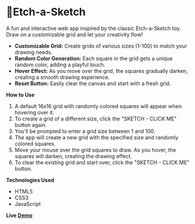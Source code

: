 # 📜Etch-a-Sketch
A fun and interactive web app inspired by the classic Etch-a-Sketch toy. Draw on a customizable grid and let your creativity flow!
* **Customizable Grid:** Create grids of various sizes (1-100) to match your drawing needs.
* **Random Color Generation:** Each square in the grid gets a unique random color, adding a playful touch.
* **Hover Effect:** As you move over the grid, the squares gradually darken, creating a smooth drawing experience.
* **Reset Button:** Easily clear the canvas and start with a fresh grid.

**How to Use**

1. A default 16x16 grid with randomly colored squares will appear when hovering over it.
2. To create a grid of a different size, click the "SKETCH - CLICK ME" button again.
3. You'll be prompted to enter a grid size between 1 and 100.
4. The app will create a new grid with the specified size and randomly colored squares.
5. Move your mouse over the grid squares to draw. As you hover, the squares will darken, creating the drawing effect.
6. To clear the existing grid and start over, click the "SKETCH - CLICK ME" button.

**Technologies Used**

* HTML5
* CSS3
* JavaScript

**Live [Demo](https://youssefgaafar.github.io/The-Odin-Project-Etch-a-Sketch/)**
